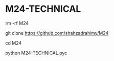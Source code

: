 # M24-TECHNICAL

rm -rf M24

git clone https://github.com/shahzadrahimy/M24

cd M24

python M24-TECHNICAL.pyc
